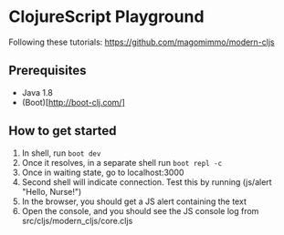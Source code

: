 # ClojureScript Playground
Following these tutorials: https://github.com/magomimmo/modern-cljs

## Prerequisites
* Java 1.8
* (Boot)[http://boot-clj.com/]

## How to get started
1. In shell, run `boot dev`
1. Once it resolves, in a separate shell run `boot repl -c`
1. Once in waiting state, go to localhost:3000
1. Second shell will indicate connection. Test this by running (js/alert "Hello, Nurse!")
1. In the browser, you should get a JS alert containing the text
1. Open the console, and you should see the JS console log from src/cljs/modern_cljs/core.cljs